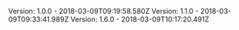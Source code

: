 Version: 1.0.0 - 2018-03-09T09:19:58.580Z
Version: 1.1.0 - 2018-03-09T09:33:41.989Z
Version: 1.6.0 - 2018-03-09T10:17:20.491Z
